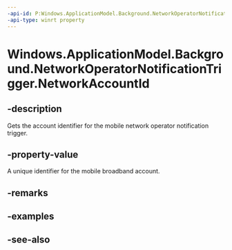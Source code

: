 ```yaml
---
-api-id: P:Windows.ApplicationModel.Background.NetworkOperatorNotificationTrigger.NetworkAccountId
-api-type: winrt property
---
```


<!-- Property syntax
public string NetworkAccountId { get; }
-->

# Windows.ApplicationModel.Background.NetworkOperatorNotificationTrigger.NetworkAccountId

## -description
Gets the account identifier for the mobile network operator notification trigger.

## -property-value
A unique identifier for the mobile broadband account.

## -remarks

## -examples

## -see-also
